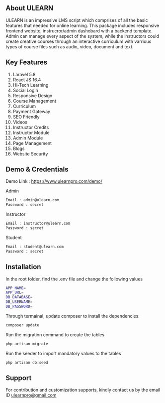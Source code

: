 ## About ULEARN

ULEARN is an impressive LMS script which comprises of all the basic features that needed for online learning. This package includes responsive frontend website, instrucror/admin dashobard with a backend template. Admin can manage every aspect of the system, while the instructors could create creative courses through an interactive curriculum with varrious types of course files such as audio, video, document and text.

## Key Features
1. Laravel 5.8                        
2. React JS 16.4                       
3. Hi-Tech Learning                       
4. Social Login                  
5. Responsive Design                      
6. Course Management                     
7. Curriculum                
8. Payment Gateway                   
9. SEO Friendly                
10. Videos                 
11. Instructor Credits                        
12. Instructor Module                      
13. Admin Module                   
14. Page Management                       
15. Blogs                  
16. Website Security

## Demo & Credentials
Demo Link : https://www.ulearnpro.com/demo/

Admin
```sh
Email : admin@ulearn.com
Password : secret
```

Instructor
```sh
Email : instructor@ulearn.com
Password : secret
```

Student
```sh
Email : student@ulearn.com
Password : secret
```

## Installation
In the root folder, find the .env file and change the following values 

```sh
APP_NAME=
APP_URL=
DB_DATABASE=
DB_USERNAME=
DB_PASSWORD=
```

Through termainal, update composer to install the dependencies:

```sh
composer update
```
Run the migration command to create the tables

```sh
php artisan migrate
```

Run the seeder to import mandatory values to the tables

```sh
php artisan db:seed
```

## Support
For contribution and customization supports, kindly contact us by the email ID ulearnpro@gmail.com